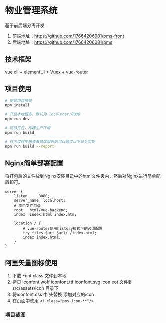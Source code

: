 # 物业管理系统

基于前后端分离开发</br>
1. 前端地址：https://github.com/17664206081/pms-front
2. 后端地址：https://github.com/17664206081/pms

## 技术框架
vue cli + elementUI + Vuex + vue-router

## 项目使用

``` bash
# 安装项目依赖
npm install

# 开启本地服务，默认为 localhost:8080
npm run dev

# 项目打包，构建生产环境
npm run build

# 打包过程中想查看具体报告则可以通过以下命令实现
npm run build --report
```

## Nginx简单部署配置
将打包后的文件放到Nginx安装目录中的html文件夹内，然后对Nginx进行简单配置即可。
``` 
server {
    listen     8080;
    server_name  localhost;
    # 项目文件目录
    root   html/vue-backend;
    index  index.html index.htm;

    location / {
        # vue-router使用history模式下的必须配置
        try_files $uri $uri/ /index.html;
        index index.html;
    }
}
```

## 阿里矢量图标使用
1. 下载 Font class 文件到本地
2. 拷贝 iconfont.woff iconfont.ttf iconfont.svg icon.eot 文件到 src/assets/icon 目录下
3. 将iconfont.css 中 头替换 添加对应的icon 
4. 在页面中使用 ``` <i class="pms-icon-**"/> ```


### 项目截图



